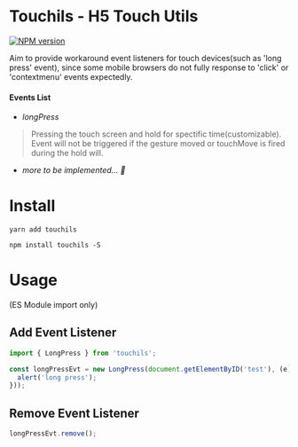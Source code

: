 # Touchils - H5 Touch Utils
[![NPM version](http://img.shields.io/npm/v/touchils.svg?style=flat-square)](https://www.npmjs.org/package/touchils)

Aim to provide workaround event listeners for touch devices(such as 'long press' event), since some mobile browsers do not fully response to 'click' or 'contextmenu' events expectedly.

#### Events List
- *longPress*
> Pressing the touch screen and hold for spectific time(customizable).
> Event will not be triggered if the gesture moved or touchMove is fired during the hold will.

- *more to be implemented... 🤣*
   
# Install
`yarn add touchils`

`npm install touchils -S`

# Usage
(ES Module import only)

## Add Event Listener
``` ts
import { LongPress } from 'touchils';

const longPressEvt = new LongPress(document.getElementByID('test'), (e) => {
  alert('long press');
}));
```

## Remove Event Listener
``` ts
longPressEvt.remove();
```
    
 

